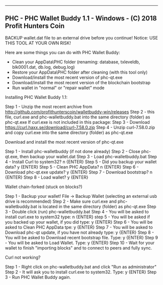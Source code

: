 -------------------------------------------------------------------
PHC - PHC Wallet Buddy 1.1 - Windows - (C) 2018 Profit Hunters Coin
-------------------------------------------------------------------
BACKUP wallet.dat file to an external drive before you continue!
Notice: USE THIS TOOL AT YOUR OWN RISK!


Here are some things you can do with PHC Wallet Buddy:

- Clean your AppData\PHC folder (renaming: database, txleveldb, blk0001.dat, db.log, debug.log)
- Restore your AppData\PHC folder after cleaning (with this tool only)
- Download/install the most recent version of phc-qt.exe
- Download/install the most recent version of the blockchain bootstrap
- Run wallet in "normal" or "repair wallet" mode


Installing PHC Wallet Buddy 1.1:

Step 1 - Unzip the most recent archive from http://github.com/profithunterscoin/walletbuddy-win/releases
Step 2 - this file, curl.exe and phc-walletbuddy.bat into the same directory (folder) as phc-qt.exe
If curl.exe is not included in this package:
Step 3 - Download https://curl.haxx.se/download/curl-7.58.0.zip
Step 4 - Unzip curl-7.58.0.zip and copy curl.exe into the same directory (folder) as phc-qt.exe


Download and install the most recent version of phc-qt.exe

Step 1 - Install phc-walletbuddy (if not done already)
Step 2 - Close phc-qt.exe, then backup your wallet.dat
Step 3 - Load phc-walletbuddy.bat
Step 4 - Install Curl to system32? n {ENTER}
Step 5 - Did you backup your wallet data? y {ENTER}
Step 5 - Clean PHC AppData? n {ENTER}
Step 6 - Download phc-qt.exe update? y {ENTER}
Step 7 - Download bootstrap? n {ENTER}
Step 8 - Load wallet? y {ENTER}


Wallet chain-forked (stuck on blocks?)

Step 1 - Backup your wallet! File -> Backup Wallet (selecting an external usb drive is recommended)
Step 2 - Make sure curl.exe and phc-walletbuddy.bat is located in the same directory (folder) as phc-qt.exe
Step 3 - Double click (run) phc-walletbuddy.bat
Step 4 - You will be asked to install curl.exe to system32 type: n {ENTER}
step 5 - You will be asked if you backed up your wallet, if you did type: y {ENTER}
Step 6 - You will be asked to Clean PHC AppData tpe: y {ENTER}
Step 7 - You will be asked to Download phc-qt update, if you have not already type: y {ENTER}
Step 8 - You will be asked to Download recent bootstrap file. Type: y {ENTER}
Step 9 - You will be asked to Load Wallet. Type: y {ENTER}
Step 10 - Wait for your wallet to finish "importing blocks" and to connect to peers and fully sync.


Curl not working?

Step 1 - Right click on phc-walletbuddy.bat and click "Run as administrator"
Step 2 - It will ask you to install curl.exe to system32. Type: y {ENTER}
Step 3 - Run PHC Wallet Buddy again.